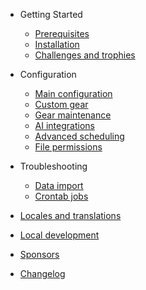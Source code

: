 - Getting Started

  - [Prerequisites](prerequisites.md)
  - [Installation](installation.md)
  - [Challenges and trophies](challenges-and-trophies.md)

- Configuration

  - [Main configuration](configuration.md)
  - [Custom gear](themes.md)
  - [Gear maintenance](plugins.md)
  - [AI integrations](write-a-plugin.md)
  - [Advanced scheduling](write-a-plugin.md)
  - [File permissions](write-a-plugin.md)
  
- Troubleshooting

  - [Data import](deploy.md)
  - [Crontab jobs](helpers.md)

- [Locales and translations](awesome.md)
- [Local development](awesome.md)
- [Sponsors](awesome.md)
- [Changelog](changelog.md)